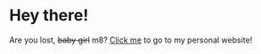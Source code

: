 # Hey there!

Are you lost, ~~baby girl~~ m8? [Click me](http://airlanggarasyad.github.io) to go to my personal website!
